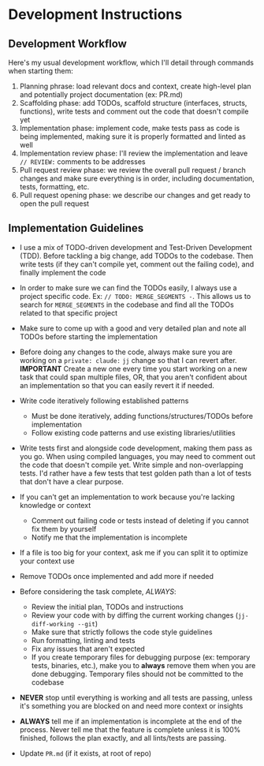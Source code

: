 
# Development Instructions

## Development Workflow

Here's my usual development workflow, which I'll detail through commands when starting them:

1. Planning phrase: load relevant docs and context, create high-level plan and potentially project
   documentation (ex: PR.md)
2. Scaffolding phase: add TODOs, scaffold structure (interfaces, structs, functions), write tests
   and comment out the code that doesn't compile yet
3. Implementation phase: implement code, make tests pass as code is being implemented, making sure
   it is properly formatted and linted as well
4. Implementation review phase: I'll review the implementation and leave `// REVIEW:` comments to
   be addresses
5. Pull request review phase: we review the overall pull request / branch changes and make sure
   everything is in order, including documentation, tests, formatting, etc.
6. Pull request opening phase: we describe our changes and get ready to open the pull request

## Implementation Guidelines

* I use a mix of TODO-driven development and Test-Driven Development (TDD). Before tackling a big
  change, add TODOs to the codebase. Then write tests (if they can't compile yet, comment out the
  failing code), and finally implement the code

* In order to make sure we can find the TODOs easily, I always use a project specific code.
  Ex: `// TODO: MERGE_SEGMENTS -`. This allows us to search for `MERGE_SEGMENTS` in the codebase and find
  all the TODOs related to that specific project

* Make sure to come up with a good and very detailed plan and note all TODOs before starting the
  implementation

* Before doing any changes to the code, always make sure you are working on a `private: claude:`
  `jj` change so that I can revert after. **IMPORTANT** Create a new one every time you start
  working on a new task that could span multiple files, OR, that you aren't confident about an
  implementation so that you can easily revert it if needed.

* Write code iteratively following established patterns
  * Must be done iteratively, adding functions/structures/TODOs before implementation
  * Follow existing code patterns and use existing libraries/utilities

* Write tests first and alongside code development, making them pass as you go. When using compiled
  languages, you may need to comment out the code that doesn't compile yet. Write simple and
  non-overlapping tests. I'd rather have a few tests that test golden path than a lot of tests that
  don't have a clear purpose.

* If you can't get an implementation to work because you're lacking knowledge or context
  * Comment out failing code or tests instead of deleting if you cannot fix them by yourself
  * Notify me that the implementation is incomplete

* If a file is too big for your context, ask me if you can split it to optimize your context use

* Remove TODOs once implemented and add more if needed

* Before considering the task complete, *ALWAYS*:
  * Review the initial plan, TODOs and instructions
  * Review your code with by diffing the current working changes (`jj-diff-working --git`)
  * Make sure that strictly follows the code style guidelines
  * Run formatting, linting and tests
  * Fix any issues that aren't expected
  * If you create temporary files for debugging purpose (ex: temporary tests, binaries, etc.), make
    you to **always** remove them when you are done debugging. Temporary files should not be committed
    to the codebase

* **NEVER** stop until everything is working and all tests are passing, unless it's something you
  are blocked on and need more context or insights

* **ALWAYS** tell me if an implementation is incomplete at the end of the process. Never tell me
  that the feature is complete unless it is 100% finished, follows the plan exactly, and all
  lints/tests are passing.

* Update `PR.md` (if it exists, at root of repo)
